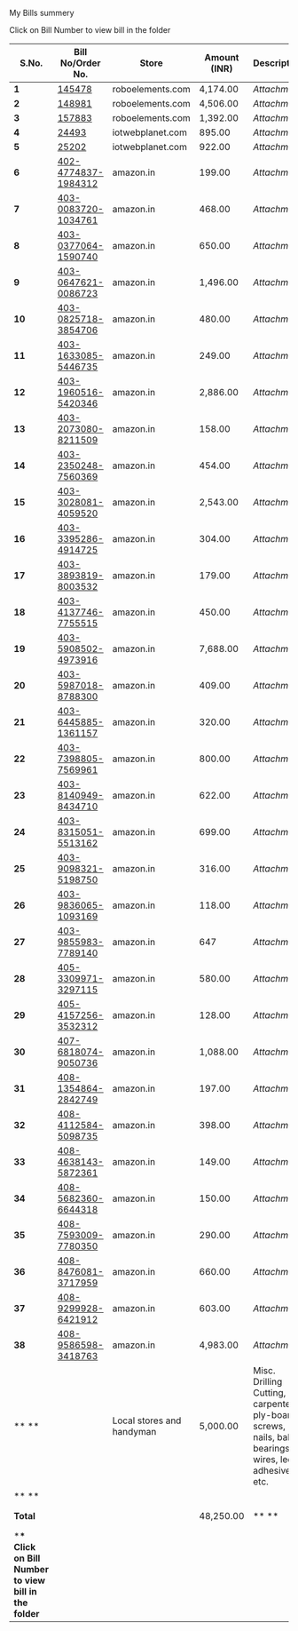My Bills summery

Click on Bill Number to view bill in the folder



| **S.No.**                                               | **Bill No/Order No.**                             | **Store**                 | **Amount (INR)** | **Description**                                              |       |
| ------------------------------------------------------- | ------------------------------------------------- | ------------------------- | ---------------- | ------------------------------------------------------------ | ----- |
| **1**                                                   | [145478](./145478.pdf)                            | roboelements.com          | 4,174.00         | *Attachment*                                                 | *1*   |
| **2**                                                   | [148981](./148981.pdf)                            | roboelements.com          | 4,506.00         | *Attachment*                                                 | *2*   |
| **3**                                                   | [157883](./157883.pdf)                            | roboelements.com          | 1,392.00         | *Attachment*                                                 | *3*   |
| **4**                                                   | [24493](./24493.pdf)                              | iotwebplanet.com          | 895.00           | *Attachment*                                                 | *4*   |
| **5**                                                   | [25202](./25202.pdf)                              | iotwebplanet.com          | 922.00           | *Attachment*                                                 | *5*   |
| **6**                                                   | [ 402-4774837-1984312](./402-4774837-1984312.pdf) | amazon.in                 | 199.00           | *Attachment*                                                 | *6*   |
| **7**                                                   | [ 403-0083720-1034761](./403-0083720-1034761.pdf) | amazon.in                 | 468.00           | *Attachment*                                                 | *7*   |
| **8**                                                   | [ 403-0377064-1590740](./403-0377064-1590740.pdf) | amazon.in                 | 650.00           | *Attachment*                                                 | *8*   |
| **9**                                                   | [ 403-0647621-0086723](./403-0647621-0086723.pdf) | amazon.in                 | 1,496.00         | *Attachment*                                                 | *9*   |
| **10**                                                  | [ 403-0825718-3854706](./403-0825718-3854706.pdf) | amazon.in                 | 480.00           | *Attachment*                                                 | *10*  |
| **11**                                                  | [ 403-1633085-5446735](./403-1633085-5446735.pdf) | amazon.in                 | 249.00           | *Attachment*                                                 | *11*  |
| **12**                                                  | [ 403-1960516-5420346](./403-1960516-5420346.pdf) | amazon.in                 | 2,886.00         | *Attachment*                                                 | *12*  |
| **13**                                                  | [ 403-2073080-8211509](./403-2073080-8211509.pdf) | amazon.in                 | 158.00           | *Attachment*                                                 | *13*  |
| **14**                                                  | [ 403-2350248-7560369](./403-2350248-7560369.pdf) | amazon.in                 | 454.00           | *Attachment*                                                 | *14*  |
| **15**                                                  | [ 403-3028081-4059520](./403-3028081-4059520.pdf) | amazon.in                 | 2,543.00         | *Attachment*                                                 | *15*  |
| **16**                                                  | [ 403-3395286-4914725](./403-3395286-4914725.pdf) | amazon.in                 | 304.00           | *Attachment*                                                 | *16*  |
| **17**                                                  | [ 403-3893819-8003532](./403-3893819-8003532.pdf) | amazon.in                 | 179.00           | *Attachment*                                                 | *17*  |
| **18**                                                  | [ 403-4137746-7755515](./403-4137746-7755515.pdf) | amazon.in                 | 450.00           | *Attachment*                                                 | *18*  |
| **19**                                                  | [ 403-5908502-4973916](./403-5908502-4973916.pdf) | amazon.in                 | 7,688.00         | *Attachment*                                                 | *19*  |
| **20**                                                  | [ 403-5987018-8788300](./403-5987018-8788300.pdf) | amazon.in                 | 409.00           | *Attachment*                                                 | *20*  |
| **21**                                                  | [ 403-6445885-1361157](./403-6445885-1361157.pdf) | amazon.in                 | 320.00           | *Attachment*                                                 | *21*  |
| **22**                                                  | [ 403-7398805-7569961](./403-7398805-7569961.pdf) | amazon.in                 | 800.00           | *Attachment*                                                 | *22*  |
| **23**                                                  | [ 403-8140949-8434710](./403-8140949-8434710.pdf) | amazon.in                 | 622.00           | *Attachment*                                                 | *23*  |
| **24**                                                  | [ 403-8315051-5513162](./403-8315051-5513162.pdf) | amazon.in                 | 699.00           | *Attachment*                                                 | *24*  |
| **25**                                                  | [ 403-9098321-5198750](./403-9098321-5198750.pdf) | amazon.in                 | 316.00           | *Attachment*                                                 | *25*  |
| **26**                                                  | [ 403-9836065-1093169](./403-9836065-1093169.pdf) | amazon.in                 | 118.00           | *Attachment*                                                 | *26*  |
| **27**                                                  | [ 403-9855983-7789140](./403-9855983-7789140.pdf) | amazon.in                 | 647              | *Attachment*                                                 | *27*  |
| **28**                                                  | [ 405-3309971-3297115](./405-3309971-3297115.pdf) | amazon.in                 | 580.00           | *Attachment*                                                 | *28*  |
| **29**                                                  | [ 405-4157256-3532312](./405-4157256-3532312.pdf) | amazon.in                 | 128.00           | *Attachment*                                                 | *29*  |
| **30**                                                  | [ 407-6818074-9050736](./407-6818074-9050736.pdf) | amazon.in                 | 1,088.00         | *Attachment*                                                 | *30*  |
| **31**                                                  | [ 408-1354864-2842749](./408-1354864-2842749.pdf) | amazon.in                 | 197.00           | *Attachment*                                                 | *31*  |
| **32**                                                  | [ 408-4112584-5098735](./408-4112584-5098735.pdf) | amazon.in                 | 398.00           | *Attachment*                                                 | *32*  |
| **33**                                                  | [ 408-4638143-5872361](./408-4638143-5872361.pdf) | amazon.in                 | 149.00           | *Attachment*                                                 | *33*  |
| **34**                                                  | [ 408-5682360-6644318](./408-5682360-6644318.pdf) | amazon.in                 | 150.00           | *Attachment*                                                 | *34*  |
| **35**                                                  | [ 408-7593009-7780350](./408-7593009-7780350.pdf) | amazon.in                 | 290.00           | *Attachment*                                                 | *35*  |
| **36**                                                  | [ 408-8476081-3717959](./408-8476081-3717959.pdf) | amazon.in                 | 660.00           | *Attachment*                                                 | *36*  |
| **37**                                                  | [ 408-9299928-6421912](./408-9299928-6421912.pdf) | amazon.in                 | 603.00           | *Attachment*                                                 | *37*  |
| **38**                                                  | [ 408-9586598-3418763](./408-9586598-3418763.pdf) | amazon.in                 | 4,983.00         | *Attachment*                                                 | *38*  |
| ** **                                                   |                                                   | Local stores and handyman | 5,000.00         | Misc. Drilling Cutting, carpenter, ply-board, screws, nails, ball-bearings, wires, led, adhesives, etc. |       |
| ** **                                                   |                                                   |                           |                  |                                                              |       |
| **Total**                                               |                                                   |                           | 48,250.00        | ** **                                                        | ** ** |
| ***\* Click on Bill Number to view bill in the folder** |                                                   |                           |                  |                                                              |       |

